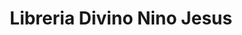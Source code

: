 ---
title: "Libreria Divino Nino Jesus"
url: /chalchuapa/libreria-divino-nino-jesus/
shop: Bücher
---